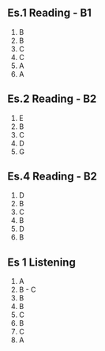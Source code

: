 ## Es.1 Reading - B1

1. B
2. B
3. C
4. C
5. A 
6. A

## Es.2 Reading - B2
1. E
2. B
3. C
4. D
5. G

## Es.4 Reading - B2	

1. D
2. B
3. C 
4. B 
5. D
6. B


## Es 1 Listening
1. A
2. B - C
3. B 
4. B
5. C
6. B
7. C 
8. A 

<!--stackedit_data:
eyJoaXN0b3J5IjpbLTE5MTg3MjYxODYsLTExNjg3ODc0NTQsLT
g2OTI0MDY0NiwtNDU5Mzg4MzM0LC03OTUxNTA0NTYsNTUzNDYz
NDgyLC0xMTYxMTExMzg2LC02MDA5MzkxMzEsLTk4ODE5ODI0My
w3OTM3OTI2MDRdfQ==
-->